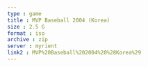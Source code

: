 ```yaml
---
type : game
title : MVP Baseball 2004 (Korea)
size : 2.5 G
format : iso
archive : zip
server : myrient
link2 : MVP%20Baseball%202004%20%28Korea%29
---
```

